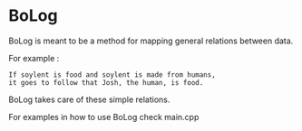 # BoLog

BoLog is meant to be a method for mapping general relations between data.

For example :

	If soylent is food and soylent is made from humans, 
	it goes to follow that Josh, the human, is food.

BoLog takes care of these simple relations.

For examples in how to use BoLog check main.cpp


